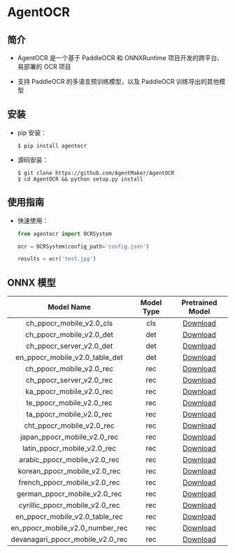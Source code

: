 # AgentOCR
## 简介
* AgentOCR 是一个基于 PaddleOCR 和 ONNXRuntime 项目开发的跨平台、易部署的 OCR 项目

* 支持 PaddleOCR 的多语言预训练模型，以及 PaddleOCR 训练导出的其他模型

## 安装
* pip 安装：

    ```shell
    $ pip install agentocr
    ```

* 源码安装：

    ```shell
    $ git clone https://github.com/AgentMaker/AgentOCR
    $ cd AgentOCR && python setup.py install
    ```

## 使用指南
* 快速使用：

    ```python
    from agentocr import OCRSystem

    ocr = OCRSystem(config_path='config.json')

    results = ocr('test.jpg')
    ```

## ONNX 模型
| Model Name | Model Type | Pretrained Model |
|:-:|:-:|:-:|
| ch_ppocr_mobile_v2.0_cls | cls | [Download](ch_ppocr_mobile_v2.0_cls) |
| ch_ppocr_mobile_v2.0_det | det | [Download](ch_ppocr_mobile_v2.0_det) |
| ch_ppocr_server_v2.0_det | det | [Download](ch_ppocr_server_v2.0_det) |
| en_ppocr_mobile_v2.0_table_det | det | [Download](en_ppocr_mobile_v2.0_table_det) |
| ch_ppocr_mobile_v2.0_rec | rec | [Download](ch_ppocr_mobile_v2.0_rec) |
| ch_ppocr_server_v2.0_rec | rec | [Download](ch_ppocr_server_v2.0_rec) |
| ka_ppocr_mobile_v2.0_rec | rec | [Download](ka_ppocr_mobile_v2.0_rec) |
| te_ppocr_mobile_v2.0_rec | rec | [Download](te_ppocr_mobile_v2.0_rec) |
| ta_ppocr_mobile_v2.0_rec | rec | [Download](ta_ppocr_mobile_v2.0_rec) |
| cht_ppocr_mobile_v2.0_rec | rec | [Download](cht_ppocr_mobile_v2.0_rec) |
| japan_ppocr_mobile_v2.0_rec | rec | [Download](japan_ppocr_mobile_v2.0_rec) |
| latin_ppocr_mobile_v2.0_rec | rec | [Download](latin_ppocr_mobile_v2.0_rec) |
| arabic_ppocr_mobile_v2.0_rec | rec | [Download](arabic_ppocr_mobile_v2.0_rec) |
| korean_ppocr_mobile_v2.0_rec | rec | [Download](korean_ppocr_mobile_v2.0_rec) |
| french_ppocr_mobile_v2.0_rec | rec | [Download](french_ppocr_mobile_v2.0_rec) |
| german_ppocr_mobile_v2.0_rec | rec | [Download](german_ppocr_mobile_v2.0_rec) |
| cyrillic_ppocr_mobile_v2.0_rec | rec | [Download](cyrillic_ppocr_mobile_v2.0_rec) |
| en_ppocr_mobile_v2.0_table_rec | rec | [Download](en_ppocr_mobile_v2.0_table_rec) |
| en_ppocr_mobile_v2.0_number_rec | rec | [Download](en_ppocr_mobile_v2.0_number_rec) |
| devanagari_ppocr_mobile_v2.0_rec | rec | [Download](devanagari_ppocr_mobile_v2.0_rec) |






[ch_ppocr_mobile_v2.0_cls]:https://bj.bcebos.com/v1/ai-studio-online/0c29ed105d984b7bba9c09ecb6dcde7075330fd74fa7449fafca316603e1aaed?responseContentDisposition=attachment%3B%20filename%3Dch_ppocr_mobile_v2.0_cls.onnx

[ch_ppocr_mobile_v2.0_det]:https://bj.bcebos.com/v1/ai-studio-online/55d7b7e1890c4b81ae17a2d0c4b457d89f47a05407be4563a5b2e212b3fdf70b?responseContentDisposition=attachment%3B%20filename%3Dch_ppocr_mobile_v2.0_det.onnx
[ch_ppocr_server_v2.0_det]:https://bj.bcebos.com/v1/ai-studio-online/65e5a792fa464c2994814b0a2af2334ada2a9c8150fa42f6ab3cfd22bb744708?responseContentDisposition=attachment%3B%20filename%3Dch_ppocr_server_v2.0_det.onnx
[en_ppocr_mobile_v2.0_table_det]:https://bj.bcebos.com/v1/ai-studio-online/d28ba772eb1d48a582a7ce16894885d662399f1ee12a4bfaa73d2b4987c3dc31?responseContentDisposition=attachment%3B%20filename%3Den_ppocr_mobile_v2.0_table_det.onnx

[ch_ppocr_mobile_v2.0_rec]:https://bj.bcebos.com/v1/ai-studio-online/77e67a9bb1cc421a97e037462838f159526b2d0ba3d94a3eb0da35408174edb7?responseContentDisposition=attachment%3B%20filename%3Dch_ppocr_mobile_v2.0_rec.onnx
[ch_ppocr_server_v2.0_rec]:https://bj.bcebos.com/v1/ai-studio-online/5f6546d18a84448486abe778b9f1b1ba21da2efbd6b84aaa808936e94771ec68?responseContentDisposition=attachment%3B%20filename%3Dch_ppocr_server_v2.0_rec.onnx
[ka_ppocr_mobile_v2.0_rec]:https://bj.bcebos.com/v1/ai-studio-online/85cdc2462b6f4ff3a3474b724a33308112b3c55d9bf541469b858b0b0035872c?responseContentDisposition=attachment%3B%20filename%3Dka_mobile_v2.0_rec.onnx
[te_ppocr_mobile_v2.0_rec]:https://bj.bcebos.com/v1/ai-studio-online/a6d61a705348461b93821b963769ddb56502e57bdc47470d9e8c7ed29f80c016?responseContentDisposition=attachment%3B%20filename%3Dte_mobile_v2.0_rec.onnx
[ta_ppocr_mobile_v2.0_rec]:https://bj.bcebos.com/v1/ai-studio-online/ef955098816b47be82538a9fff2487516a8a5da3ec454b689406e01b4031fd41?responseContentDisposition=attachment%3B%20filename%3Dta_mobile_v2.0_rec.onnx
[cht_ppocr_mobile_v2.0_rec]:https://bj.bcebos.com/v1/ai-studio-online/85d2cfd9c24e47319ebb48184f4e8ed3cdef007a8731476eb8efbd3d7b4f5ff9?responseContentDisposition=attachment%3B%20filename%3Dchinese_cht_mobile_v2.0_rec.onnx
[japan_ppocr_mobile_v2.0_rec]:https://bj.bcebos.com/v1/ai-studio-online/df453e13ad144138978ac3d121b5ec73adfccd9a014e4d1281fe9a4015e2cf92?responseContentDisposition=attachment%3B%20filename%3Djapan_mobile_v2.0_rec.onnx
[latin_ppocr_mobile_v2.0_rec]:https://bj.bcebos.com/v1/ai-studio-online/159e47bf6fab45efbe786dc4d932cd71d28f74b0bf9e4144b82f00ebd1a467a5?responseContentDisposition=attachment%3B%20filename%3Dlatin_ppocr_mobile_v2.0_rec.onnx
[arabic_ppocr_mobile_v2.0_rec]:https://bj.bcebos.com/v1/ai-studio-online/27521b051c96454eb10f13f403ca699a819d997e6d2d4afa9721f2f80ad3aed7?responseContentDisposition=attachment%3B%20filename%3Darabic_ppocr_mobile_v2.0_rec.onnx
[korean_ppocr_mobile_v2.0_rec]:https://bj.bcebos.com/v1/ai-studio-online/20d94b1440654ed9aadbe61b565430702629de85021a4e14ad644fae5896ed77?responseContentDisposition=attachment%3B%20filename%3Dkorean_mobile_v2.0_rec.onnx
[french_ppocr_mobile_v2.0_rec]:https://bj.bcebos.com/v1/ai-studio-online/cdc0503a71274172b0d43e07a7c285745231381b52d34be584babe1e1202a9d9?responseContentDisposition=attachment%3B%20filename%3Dfrench_mobile_v2.0_rec.onnx
[german_ppocr_mobile_v2.0_rec]:https://bj.bcebos.com/v1/ai-studio-online/87356bfc558f481fbeaae6fa28b6ea50194c2ae94f4d4165a95927dd9ad4d669?responseContentDisposition=attachment%3B%20filename%3Dgerman_mobile_v2.0_rec.onnx
[cyrillic_ppocr_mobile_v2.0_rec]:https://bj.bcebos.com/v1/ai-studio-online/3f3b53e4b2b74cedaa24b4998e35d4b1c527cc7eb3f645859695de80bb14b625?responseContentDisposition=attachment%3B%20filename%3Dcyrillic_ppocr_mobile_v2.0_rec.onnx
[en_ppocr_mobile_v2.0_table_rec]:https://bj.bcebos.com/v1/ai-studio-online/c9d6e42c99fe40ae9448ee9d07973d2b603f1e68fffa4a29b8f8cc45b3dc16f5?responseContentDisposition=attachment%3B%20filename%3Den_ppocr_mobile_v2.0_table_rec.onnx
[en_ppocr_mobile_v2.0_number_rec]:https://bj.bcebos.com/v1/ai-studio-online/a31fc2aed28841b4ac861c7ae4639d3f62b102d7f5e0416088544a9763affeec?responseContentDisposition=attachment%3B%20filename%3Den_number_mobile_v2.0_rec.onnx
[devanagari_ppocr_mobile_v2.0_rec]:https://bj.bcebos.com/v1/ai-studio-online/a78a9384579d451988858aa97e99d4cc2518902128174b089fabac2a150c8822?responseContentDisposition=attachment%3B%20filename%3Ddevanagari_ppocr_mobile_v2.0_rec.onnx